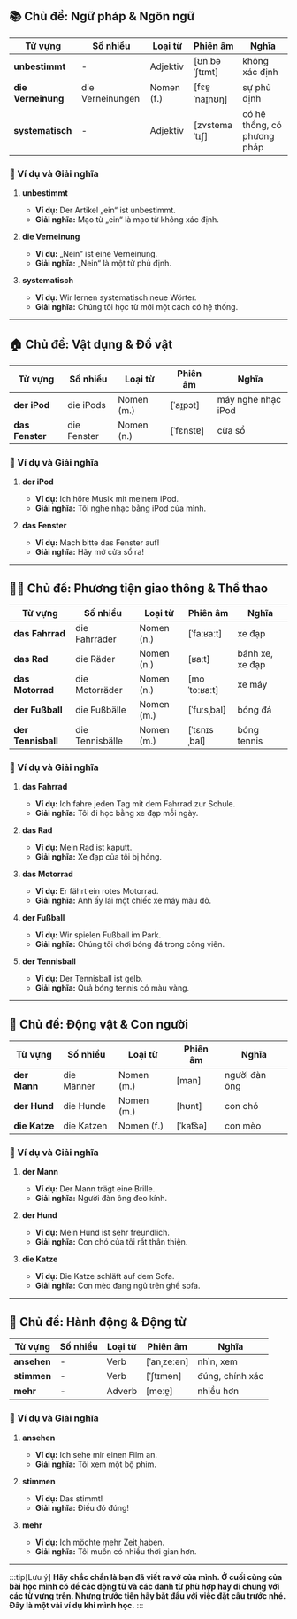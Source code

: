 ## **📚 Chủ đề: Ngữ pháp & Ngôn ngữ**

| **Từ vựng**    | **Số nhiều**     | **Loại từ** | **Phiên âm**   | **Nghĩa**                   |
| -------------- | ---------------- | ----------- | -------------- | --------------------------- |
| **unbestimmt**     | -                | Adjektiv    | [ʊn.bəˈʃtɪmt]  | không xác định              |
| **die Verneinung** | die Verneinungen | Nomen (f.)  | [fɛɐ̯ˈnaɪ̯nʊŋ] | sự phủ định                 |
| **systematisch**   | -                | Adjektiv    | [zʏstemaˈtɪʃ]  | có hệ thống, có phương pháp |

### **📌 Ví dụ và Giải nghĩa**

1. **unbestimmt**
    
    - **Ví dụ:** Der Artikel „ein“ ist unbestimmt.
    - **Giải nghĩa:** Mạo từ „ein“ là mạo từ không xác định.
2. **die Verneinung**
    
    - **Ví dụ:** „Nein“ ist eine Verneinung.
    - **Giải nghĩa:** „Nein“ là một từ phủ định.
3. **systematisch**
    
    - **Ví dụ:** Wir lernen systematisch neue Wörter.
    - **Giải nghĩa:** Chúng tôi học từ mới một cách có hệ thống.

---

## **🏠 Chủ đề: Vật dụng & Đồ vật**

| **Từ vựng** | **Số nhiều** | **Loại từ** | **Phiên âm** | **Nghĩa**          |
| ----------- | ------------ | ----------- | ------------ | ------------------ |
| **der iPod**    | die iPods    | Nomen (m.)  | [ˈaɪ̯pɔt]    | máy nghe nhạc iPod |
| **das Fenster** | die Fenster  | Nomen (n.)  | [ˈfɛnstɐ]    | cửa sổ             |

### **📌 Ví dụ và Giải nghĩa**

1. **der iPod**
    
    - **Ví dụ:** Ich höre Musik mit meinem iPod.
    - **Giải nghĩa:** Tôi nghe nhạc bằng iPod của mình.
2. **das Fenster**
    
    - **Ví dụ:** Mach bitte das Fenster auf!
    - **Giải nghĩa:** Hãy mở cửa sổ ra!

---

## **🚴‍♂️ Chủ đề: Phương tiện giao thông & Thể thao**

| **Từ vựng**    | **Số nhiều**    | **Loại từ** | **Phiên âm** | **Nghĩa**       |
| -------------- | --------------- | ----------- | ------------ | --------------- |
| **das Fahrrad**    | die Fahrräder   | Nomen (n.)  | [ˈfaːʁaːt]   | xe đạp          |
| **das Rad**        | die Räder       | Nomen (n.)  | [ʁaːt]       | bánh xe, xe đạp |
| **das Motorrad**   | die Motorräder  | Nomen (n.)  | [moˈtoːʁaːt] | xe máy          |
| **der Fußball**    | die Fußbälle    | Nomen (m.)  | [ˈfuːsˌbal]  | bóng đá         |
| **der Tennisball** | die Tennisbälle | Nomen (m.)  | [ˈtɛnɪsˌbal] | bóng tennis     |

### **📌 Ví dụ và Giải nghĩa**

1. **das Fahrrad**
    
    - **Ví dụ:** Ich fahre jeden Tag mit dem Fahrrad zur Schule.
    - **Giải nghĩa:** Tôi đi học bằng xe đạp mỗi ngày.
2. **das Rad**
    
    - **Ví dụ:** Mein Rad ist kaputt.
    - **Giải nghĩa:** Xe đạp của tôi bị hỏng.
3. **das Motorrad**
    
    - **Ví dụ:** Er fährt ein rotes Motorrad.
    - **Giải nghĩa:** Anh ấy lái một chiếc xe máy màu đỏ.
4. **der Fußball**
    
    - **Ví dụ:** Wir spielen Fußball im Park.
    - **Giải nghĩa:** Chúng tôi chơi bóng đá trong công viên.
5. **der Tennisball**
    
    - **Ví dụ:** Der Tennisball ist gelb.
    - **Giải nghĩa:** Quả bóng tennis có màu vàng.

---

## **🐾 Chủ đề: Động vật & Con người**

| **Từ vựng** | **Số nhiều** | **Loại từ** | **Phiên âm** | **Nghĩa**     |
| ----------- | ------------ | ----------- | ------------ | ------------- |
| **der Mann**    | die Männer   | Nomen (m.)  | [man]        | người đàn ông |
| **der Hund**    | die Hunde    | Nomen (m.)  | [hʊnt]       | con chó       |
| **die Katze**   | die Katzen   | Nomen (f.)  | [ˈkat͡sə]    | con mèo       |

### **📌 Ví dụ và Giải nghĩa**

1. **der Mann**
    
    - **Ví dụ:** Der Mann trägt eine Brille.
    - **Giải nghĩa:** Người đàn ông đeo kính.
2. **der Hund**
    
    - **Ví dụ:** Mein Hund ist sehr freundlich.
    - **Giải nghĩa:** Con chó của tôi rất thân thiện.
3. **die Katze**
    
    - **Ví dụ:** Die Katze schläft auf dem Sofa.
    - **Giải nghĩa:** Con mèo đang ngủ trên ghế sofa.

---

## **👀 Chủ đề: Hành động & Động từ**

| **Từ vựng** | **Số nhiều** | **Loại từ** | **Phiên âm** | **Nghĩa**       |
| ----------- | ------------ | ----------- | ------------ | --------------- |
| **ansehen**     | -            | Verb        | [ˈanˌzeːən]  | nhìn, xem       |
| **stimmen**     | -            | Verb        | [ˈʃtɪmən]    | đúng, chính xác |
| **mehr**        | -            | Adverb      | [meːɐ̯]      | nhiều hơn       |

### **📌 Ví dụ và Giải nghĩa**

1. **ansehen**
    
    - **Ví dụ:** Ich sehe mir einen Film an.
    - **Giải nghĩa:** Tôi xem một bộ phim.
2. **stimmen**
    
    - **Ví dụ:** Das stimmt!
    - **Giải nghĩa:** Điều đó đúng!
3. **mehr**
    
    - **Ví dụ:** Ich möchte mehr Zeit haben.
    - **Giải nghĩa:** Tôi muốn có nhiều thời gian hơn.


---
:::tip[Lưu ý]
**Hãy chắc chắn là bạn đã viết ra vở của mình. Ở cuối cùng của bài học mình có để các động từ và các danh từ phù hợp hay đi chung với các từ vựng trên. Nhưng trước tiên hãy bắt đầu với việc đặt câu trước nhé. Đây là một vài ví dụ khi mình học.**
:::